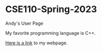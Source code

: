 # CSE110-Spring-2023
Andy's User Page

My favorite programming language is C++.

[Here is a link](https://a4fang.github.io/CSE110-Spring-2023/) to my webpage.